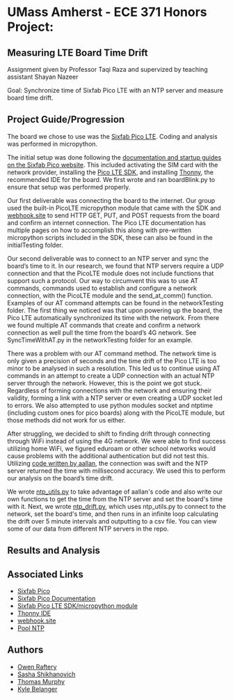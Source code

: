 # UMass Amherst - ECE 371 Honors Project:

## Measuring LTE Board Time Drift

Assignment given by Professor Taqi Raza and supervized by teaching assistant Shayan Nazeer

Goal: Synchronize time of Sixfab Pico LTE with an NTP server and measure board time drift.

## Project Guide/Progression

The board we chose to use was the [Sixfab Pico LTE](https://sixfab.com/product/sixfab-pico-lte/?aelia_cs_currency=USD&gad_source=1). Coding and analysis was performed in micropython.

The initial setup was done following the [documentation and startup guides on the Sixfab Pico website](https://docs.sixfab.com/docs/sixfab-pico-lte-introduction). This included activating the SIM card with the network provider, installing the [Pico LTE SDK](https://github.com/sixfab/pico_lte_micropython-sdk), and installing [Thonny](https://thonny.org/), the recommended IDE for the board. We first wrote and ran boardBlink.py to ensure that setup was performed properly.

Our first deliverable was connecting the board to the internet. Our group used the built-in PicoLTE micropython module that came with the SDK and [webhook.site](webhook.site) to send HTTP GET, PUT, and POST requests from the board and confirm an internet connection. The Pico LTE documentation has multiple pages on how to accomplish this along with pre-written micropython scripts included in the SDK, these can also be found in the initialTesting folder. 

Our second deliverable was to connect to an NTP server and sync the board’s time to it. In our research, we found that NTP servers require a UDP connection and that the PicoLTE module does not include functions that support such a protocol. Our way to circumvent this was to use AT commands, commands used to establish and configure a network connection, with the PicoLTE module and the send_at_comm() function. Examples of our AT command attempts can be found in the networkTesting folder. The first thing we noticed was that upon powering up the board, the Pico LTE automatically synchronized its time with the network. From there we found multiple AT commands that create and confirm a network connection as well pull the time from the board’s 4G network. See SyncTimeWithAT.py in the networkTesting folder for an example. 

There was a problem with our AT command method. The network time is only given a precision of seconds and the time drift of the Pico LTE is too minor to be analysed in such a resolution. This led us to continue using AT commands in an attempt to create a UDP connection with an actual NTP server through the network. However, this is the point we got stuck. Regardless of forming connections with the network and ensuring their validity, forming a link with a NTP server or even creating a UDP socket led to errors. We also attempted to use python modules socket and ntptime (including custom ones for pico boards) along with the PicoLTE module, but those methods did not work for us either.

After struggling, we decided to shift to finding drift through connecting through WiFi instead of using the 4G network. We were able to find success utilizing home WiFi, we figured eduroam or other school networks would cause problems with the additional authentication but did not test this. Utilizing [code written by aallan](https://gist.github.com/aallan/581ecf4dc92cd53e3a415b7c33a1147c), the connection was swift and the NTP server returned the time with millisecond accuracy. We used this to perform our analysis on the board’s time drift.

We wrote [ntp_utils.py](https://github.com/sasha351/NTPdrift/blob/main/ntp_utils.py) to take advantage of aallan's code and also write our own functions to get the time from the NTP server and set the board's time with it. Next, we wrote [ntp_drift.py](https://github.com/sasha351/NTPdrift/blob/main/ntp_drift.py), which uses ntp_utils.py to connect to the network, set the board's time, and then runs in an infinite loop calculating the drift over 5 minute intervals and outputting to a csv file. You can view some of our data from different NTP servers in the repo.

## Results and Analysis

## Associated Links

- [Sixfab Pico](https://sixfab.com/product/sixfab-pico-lte/?aelia_cs_currency=USD&gad_source=1)
- [Sixfab Pico Documentation](https://docs.sixfab.com/docs/sixfab-pico-lte-introduction)
- [Sixfab Pico LTE SDK/micropython module](https://github.com/sixfab/pico_lte_micropython-sdk)
- [Thonny IDE](https://thonny.org/)
- [webhook.site](https://webhook.site/#!/view/668411be-19ef-49e1-85cf-9ccfb0d3f7c3)
- [Pool NTP](https://www.ntppool.org/en/)

## Authors

- [Owen Raftery](https://github.com/realraft)
- [Sasha Shikhanovich](https://github.com/sasha351)
- [Thomas Murphy](https://github.com/thocmurphy)
- [Kyle Belanger](https://github.com/kfb-123)

